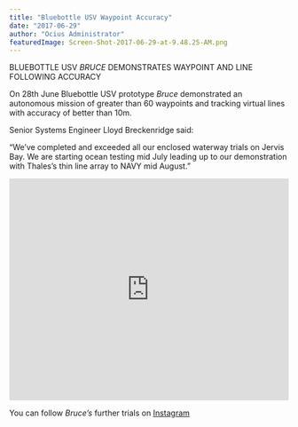 ```yaml
---
title: "Bluebottle USV Waypoint Accuracy"
date: "2017-06-29"
author: "Ocius Administrator"
featuredImage: Screen-Shot-2017-06-29-at-9.48.25-AM.png
---
```


BLUEBOTTLE USV _BRUCE_ DEMONSTRATES WAYPOINT AND LINE FOLLOWING ACCURACY

On 28th June Bluebottle USV prototype _Bruce_ demonstrated an autonomous mission of greater than 60 waypoints and tracking virtual lines with accuracy of better than 10m.

Senior Systems Engineer Lloyd Breckenridge said:

“We’ve completed and exceeded all our enclosed waterway trials on Jervis Bay. We are starting ocean testing mid July leading up to our demonstration with Thales’s thin line array to NAVY mid August.”

<iframe src="https://www.youtube.com/embed/Gav9zaBZZog?feature=oembed" allowfullscreen="" width="100%" height="400" frameborder="0"></iframe>

You can follow _Bruce’s_ further trials on <span style="text-decoration: underline; color: #3366ff;">[Instagram](https://www.instagram.com/ociustechnology)</span>

